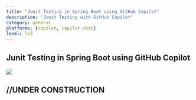 ```yaml
---
title: "Junit Testing in Spring Boot using GitHub Copilot"
description: "Junit Testing with GitHub Copilot"
category: general
platforms: [copilot, copilot-chat]
level: lv3
---
```

 
## Junit Testing in Spring Boot using GitHub Copilot
[<img src="https://img.shields.io/badge/Lv3-Mature_Best_Practice-brightgreen">](https://github.com/orgs/AI-Native-Development/projects/1/)
 
## //UNDER CONSTRUCTION